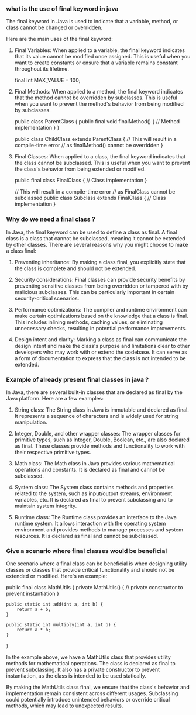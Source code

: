 ### what is the use of final keyword in java

The final keyword in Java is used to indicate that a variable, method, or class cannot be changed or overridden.

Here are the main uses of the final keyword:

1.  Final Variables: When applied to a variable, the final keyword indicates that its value cannot be modified once assigned. This is useful when you want to create constants or ensure that a variable remains constant throughout its lifetime.

    final int MAX_VALUE = 100;

2.  Final Methods: When applied to a method, the final keyword indicates that the method cannot be overridden by subclasses. This is useful when you want to prevent the method's behavior from being modified by subclasses.

    public class ParentClass {
    public final void finalMethod() {
    // Method implementation
    }
    }

    public class ChildClass extends ParentClass {
    // This will result in a compile-time error
    // as finalMethod() cannot be overridden
    }

3.  Final Classes: When applied to a class, the final keyword indicates that the class cannot be subclassed. This is useful when you want to prevent the class's behavior from being extended or modified.

    public final class FinalClass {
    // Class implementation
    }

    // This will result in a compile-time error
    // as FinalClass cannot be subclassed
    public class Subclass extends FinalClass {
    // Class implementation
    }

### Why do we need a final class ?

In Java, the final keyword can be used to define a class as final. A final class is a class that cannot be subclassed, meaning it cannot be extended by other classes. There are several reasons why you might choose to make a class final:

1. Preventing inheritance: By making a class final, you explicitly state that the class is complete and should not be extended.

2. Security considerations: Final classes can provide security benefits by preventing sensitive classes from being overridden or tampered with by malicious subclasses. This can be particularly important in certain security-critical scenarios.

3. Performance optimizations: The compiler and runtime environment can make certain optimizations based on the knowledge that a class is final. This includes inlining methods, caching values, or eliminating unnecessary checks, resulting in potential performance improvements.

4. Design intent and clarity: Marking a class as final can communicate the design intent and make the class's purpose and limitations clear to other developers who may work with or extend the codebase. It can serve as a form of documentation to express that the class is not intended to be extended.

### Example of already present final classes in java ?

In Java, there are several built-in classes that are declared as final by the Java platform. Here are a few examples:

1. String class: The String class in Java is immutable and declared as final. It represents a sequence of characters and is widely used for string manipulation.

2. Integer, Double, and other wrapper classes: The wrapper classes for primitive types, such as Integer, Double, Boolean, etc., are also declared as final. These classes provide methods and functionality to work with their respective primitive types.

3. Math class: The Math class in Java provides various mathematical operations and constants. It is declared as final and cannot be subclassed.

4. System class: The System class contains methods and properties related to the system, such as input/output streams, environment variables, etc. It is declared as final to prevent subclassing and to maintain system integrity.

5. Runtime class: The Runtime class provides an interface to the Java runtime system. It allows interaction with the operating system environment and provides methods to manage processes and system resources. It is declared as final and cannot be subclassed.

### Give a scenario where final classes would be beneficial

One scenario where a final class can be beneficial is when designing utility classes or classes that provide critical functionality and should not be extended or modified. Here's an example:

public final class MathUtils {
private MathUtils() {
// private constructor to prevent instantiation
}

    public static int add(int a, int b) {
        return a + b;
    }

    public static int multiply(int a, int b) {
        return a * b;
    }

}

In the example above, we have a MathUtils class that provides utility methods for mathematical operations. The class is declared as final to prevent subclassing. It also has a private constructor to prevent instantiation, as the class is intended to be used statically.

By making the MathUtils class final, we ensure that the class's behavior and implementation remain consistent across different usages. Subclassing could potentially introduce unintended behaviors or override critical methods, which may lead to unexpected results.
